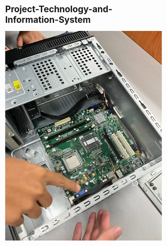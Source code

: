 # Project-Technology-and-Information-System
<img src="Technology and Information System/photo_2024-11-13_07-53-04 (4).jpg">
